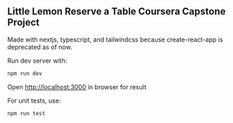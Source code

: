 ## Little Lemon Reserve a Table Coursera Capstone Project

Made with nextjs, typescript, and tailwindcss because create-react-app is deprecated as of now.

Run dev server with:
```bash
npm run dev
```

Open [http://localhost:3000](http://localhost:3000) in browser for result

For unit tests, use:

```bash
npm run test
```